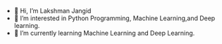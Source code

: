 - 👋 Hi, I’m Lakshman Jangid
- 👀 I’m interested in Python Programming, Machine Learning,and Deep learning. 
- 🌱 I’m currently learning Machine Learning and Deep Learning. 
<!---
Lakshman-IITB/Lakshman-IITB is a ✨ special ✨ repository because its `README.md` (this file) appears on your GitHub profile.
You can click the Preview link to take a look at your changes.
--->
